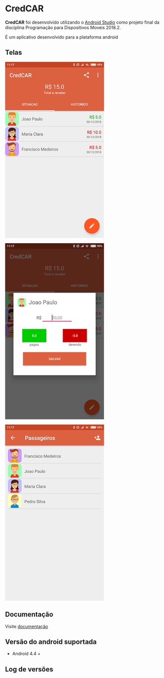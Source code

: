 ﻿CredCAR
=======================
**CredCAR** foi desenvolvido utilizando o [Android Studio](https://developer.android.com/studio/) como projeto final da disciplina Programação para Dispositivos Moveis 2018.2.

É um aplicativo desenvolvido para a plataforma android

Telas
----------------
![CredCAR - Tela principal](https://raw.githubusercontent.com/jrrf/CredCAR/master/Imagens/tela_principal.png)

![CredCAR - Tela adicionar valor](https://raw.githubusercontent.com/jrrf/CredCAR/master/Imagens/adicionar_valor.png)

![CredCAR - Tela passageiros](https://raw.githubusercontent.com/jrrf/CredCAR/master/Imagens/tela_passageiros.png)

Documentação
----------------
Visite [documentação](https://github.com/jrrf/CredCAR/tree/master/Documentacao)

Versão do android suportada
----------------
- Android 4.4 +

Log de versões
----------------
